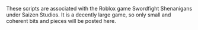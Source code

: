 These scripts are associated with the Roblox game Swordfight Shenanigans under Saizen Studios. It is a decently large game, so only small and coherent bits and pieces will be posted here.
